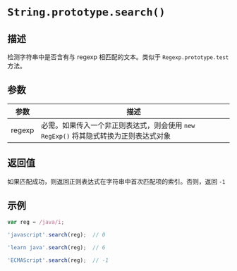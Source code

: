 # `String.prototype.search()`

## 描述

检测字符串中是否含有与 regexp 相匹配的文本。类似于 `Regexp.prototype.test` 方法。

## 参数

参数 | 描述
---|---
regexp | 必需。如果传入一个非正则表达式，则会使用 `new RegExp()` 将其隐式转换为正则表达式对象

## 返回值

如果匹配成功，则返回正则表达式在字符串中首次匹配项的索引。否则，返回 `-1`

## 示例

```js
var reg = /java/i;

'javascript'.search(reg);  // 0

'learn java'.search(reg);  // 6

'ECMAScript'.search(reg);  // -1
```